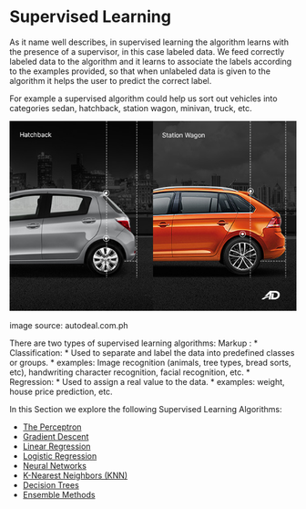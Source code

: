 # Supervised Learning

As it name well describes, in supervised learning the algorithm learns with the presence of a supervisor, in this case labeled data. We feed correctly labeled data to the algorithm and it learns to associate the labels according to the examples provided, so that when unlabeled data is given to the algorithm it helps the user to predict the correct label. 

For example a supervised algorithm could help us sort out vehicles into categories sedan, hatchback, station wagon, minivan, truck, etc. 

![Hatchback vs Station Wagon](hatchback-vs-station-wagons-roofline-and-bumpers-60b735f182609.jpg)

image source: autodeal.com.ph

There are two types of supervised learning algorithms: 
    Markup : * Classification: 
        * Used to separate and label the data into predefined classes or groups. 
        * examples: Image recognition (animals, tree types, bread sorts, etc), handwriting character recognition, facial recognition, etc. 
    * Regression: 
        * Used to assign a real value to the data. 
        * examples: weight, house price prediction, etc.

In this Section we explore the following Supervised Learning Algorithms: 
- [The Perceptron](./The-Perceptron)
- [Gradient Descent](./Gradient-Descent)
- [Linear Regression](./Linear-Regression)
- [Logistic Regression](./Logistic-Regression)
- [Neural Networks](./Neural-Networks)
- [K-Nearest Neighbors (KNN)](./K-Nearest-Neighbors)
- [Decision Trees](./Decision-Trees)
- [Ensemble Methods](./Ensemble-Methods)


